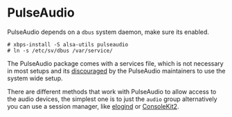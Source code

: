 # PulseAudio

PulseAudio depends on a `dbus` system daemon, make sure its enabled.

    # xbps-install -S alsa-utils pulseaudio
    # ln -s /etc/sv/dbus /var/service/

The PulseAudio package comes with a services file, which is not
necessary in most setups and its
[discouraged](https://www.freedesktop.org/wiki/Software/PulseAudio/Documentation/User/SystemWide/)
by the PulseAudio maintainers to use the system wide setup.

There are different methods that work with PulseAudio to allow access to
the audio devices, the simplest one is to just the `audio` group
alternatively you can use a session manager, like [elogind](#elogind) or
[ConsoleKit2](#consolekit2).
